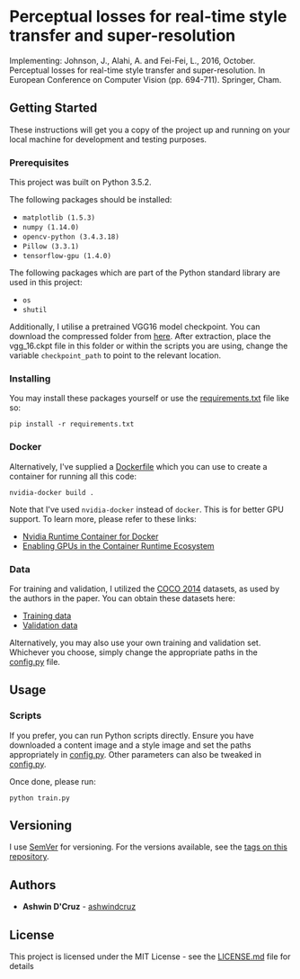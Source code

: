 # Perceptual losses for real-time style transfer and super-resolution

Implementing: 
Johnson, J., Alahi, A. and Fei-Fei, L., 2016, October. 
Perceptual losses for real-time style transfer and super-resolution. 
In European Conference on Computer Vision (pp. 694-711). Springer, Cham.

## Getting Started

These instructions will get you a copy of the project up and running on your local machine for development and testing purposes. 

### Prerequisites

This project was built on Python 3.5.2.

The following packages should be installed:
* ```matplotlib (1.5.3)```
* ```numpy (1.14.0)```
* ```opencv-python (3.4.3.18)```
* ```Pillow (3.3.1)```
* ```tensorflow-gpu (1.4.0)```

The following packages which are part of the Python standard library are used in this project:
* ```os```
* ```shutil```

Additionally, I utilise a pretrained VGG16 model checkpoint. You can download the compressed folder from [here](http://download.tensorflow.org/models/vgg_16_2016_08_28.tar.gz). After extraction, place the vgg_16.ckpt file in this folder or within the scripts you are using, change the variable ```checkpoint_path``` to point to the relevant location. 

### Installing
You may install these packages yourself or use the [requirements.txt](requirements.txt) file like so: 
```
pip install -r requirements.txt
```

### Docker
Alternatively, I've supplied a [Dockerfile](Dockerfile) which you can use to create a container for running all this code:
```
nvidia-docker build .
```

Note that I've used ```nvidia-docker``` instead of ```docker```. This is for better GPU support. 
To learn more, please refer to these links: 
* [Nvidia Runtime Container for Docker](https://github.com/NVIDIA/nvidia-docker)
* [Enabling GPUs in the Container Runtime Ecosystem](https://devblogs.nvidia.com/gpu-containers-runtime/)

### Data
For training and validation, I utilized the [COCO 2014](http://cocodataset.org/#download) datasets, as used by the authors in the paper. 
You can obtain these datasets here: 
* [Training data](http://images.cocodataset.org/zips/train2014.zip)
* [Validation data](http://images.cocodataset.org/zips/val2014.zip)

Alternatively, you may also use your own training and validation set. 
Whichever you choose, simply change the appropriate paths in the [config.py](config.py) file. 

## Usage
<!---
### Notebooks
#### Style Transfer
You can interact with the [notebook](style_transfer.ipynb) which works through the ideas presented in Section 2.3: Style Transfer of the paper. You can also read this [post](https://ashwindcruz.github.io/blog/2018/09/26/style-transfer "Style Transfer") to better understand the notebook. 
Before using this notebook, download a content and style image you want to experiment with and change the variables ```content_image_path``` and ```style_image_path``` respectively in the notebook to point to your images.
--->
### Scripts
If you prefer, you can run Python scripts directly. 
Ensure you have downloaded a content image and a style image and set the paths appropriately in [config.py](config.py).
Other parameters can also be tweaked in [config.py](config.py). 

Once done, please run: 

```python train.py```
<!---## Deployment

Add additional notes about how to deploy this on a live system

## Built With

* [Dropwizard](http://www.dropwizard.io/1.0.2/docs/) - The web framework used
* [Maven](https://maven.apache.org/) - Dependency Management
* [ROME](https://rometools.github.io/rome/) - Used to generate RSS Feeds

## Contributing

Please read [CONTRIBUTING.md](https://gist.github.com/PurpleBooth/b24679402957c63ec426) for details on our code of conduct, and the process for submitting pull requests to us.
--->
## Versioning

I use [SemVer](http://semver.org/) for versioning. For the versions available, see the [tags on this repository](https://github.com/ashwindcruz/perceptual-loss-style-transfer/tags). 

## Authors

* **Ashwin D'Cruz** - [ashwindcruz](https://github.com/ashwindcruz)

<!---See also the list of [contributors](https://github.com/your/project/contributors) who participated in this project.--->

## License

This project is licensed under the MIT License - see the [LICENSE.md](LICENSE.md) file for details
<!---
## Acknowledgments

* Hat tip to anyone whose code was used
* Inspiration
* etc
--->

